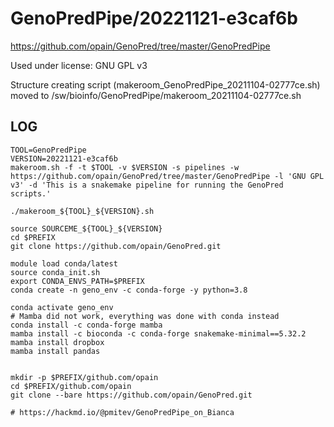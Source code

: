 GenoPredPipe/20221121-e3caf6b
========================

<https://github.com/opain/GenoPred/tree/master/GenoPredPipe>

Used under license:
GNU GPL v3


Structure creating script (makeroom_GenoPredPipe_20211104-02777ce.sh) moved to /sw/bioinfo/GenoPredPipe/makeroom_20211104-02777ce.sh

LOG
---

    TOOL=GenoPredPipe
    VERSION=20221121-e3caf6b
    makeroom.sh -f -t $TOOL -v $VERSION -s pipelines -w https://github.com/opain/GenoPred/tree/master/GenoPredPipe -l 'GNU GPL v3' -d 'This is a snakemake pipeline for running the GenoPred scripts.'

    ./makeroom_${TOOL}_${VERSION}.sh

    source SOURCEME_${TOOL}_${VERSION}
    cd $PREFIX
    git clone https://github.com/opain/GenoPred.git

    module load conda/latest
    source conda_init.sh
    export CONDA_ENVS_PATH=$PREFIX
    conda create -n geno_env -c conda-forge -y python=3.8

    conda activate geno_env
    # Mamba did not work, everything was done with conda instead
    conda install -c conda-forge mamba
    mamba install -c bioconda -c conda-forge snakemake-minimal==5.32.2
    mamba install dropbox
    mamba install pandas


    mkdir -p $PREFIX/github.com/opain
    cd $PREFIX/github.com/opain
    git clone --bare https://github.com/opain/GenoPred.git

    # https://hackmd.io/@pmitev/GenoPredPipe_on_Bianca
